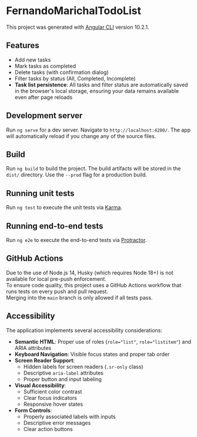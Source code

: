 # FernandoMarichalTodoList

This project was generated with [Angular CLI](https://github.com/angular/angular-cli) version 10.2.1.

## Features

- Add new tasks
- Mark tasks as completed
- Delete tasks (with confirmation dialog)
- Filter tasks by status (All, Completed, Incomplete)
- **Task list persistence**: All tasks and filter status are automatically saved in the browser's local storage, ensuring your data remains available even after page reloads

## Development server

Run `ng serve` for a dev server. Navigate to `http://localhost:4200/`. The app will automatically reload if you change any of the source files.

## Build

Run `ng build` to build the project. The build artifacts will be stored in the `dist/` directory. Use the `--prod` flag for a production build.

## Running unit tests

Run `ng test` to execute the unit tests via [Karma](https://karma-runner.github.io).

## Running end-to-end tests

Run `ng e2e` to execute the end-to-end tests via [Protractor](http://www.protractortest.org/).

## GitHub Actions

Due to the use of Node.js 14, Husky (which requires Node 18+) is not available for local pre-push enforcement.  
To ensure code quality, this project uses a GitHub Actions workflow that runs tests on every push and pull request.  
Merging into the `main` branch is only allowed if all tests pass.

## Accessibility

The application implements several accessibility considerations:

- **Semantic HTML**: Proper use of roles (`role="list"`, `role="listitem"`) and ARIA attributes
- **Keyboard Navigation**: Visible focus states and proper tab order
- **Screen Reader Support**:
  - Hidden labels for screen readers (`.sr-only` class)
  - Descriptive `aria-label` attributes
  - Proper button and input labeling
- **Visual Accessibility**:
  - Sufficient color contrast
  - Clear focus indicators
  - Responsive hover states
- **Form Controls**:
  - Properly associated labels with inputs
  - Descriptive error messages
  - Clear action buttons

